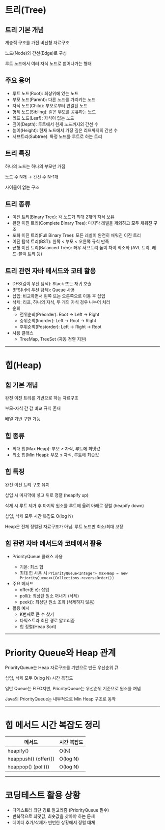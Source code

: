 # 트리(Tree)

## 트리 기본 개념

계층적 구조를 가진 비선형 자료구조

노드(Node)와 간선(Edge)로 구성

루트 노드에서 여러 자식 노드로 뻗어나가는 형태

## 주요 용어

- 루트 노드(Root): 최상위에 있는 노드
- 부모 노드(Parent): 다른 노드를 가리키는 노드
- 자식 노드(Child): 부모로부터 연결된 노드
- 형제 노드(Sibling): 같은 부모를 공유하는 노드
- 리프 노드(Leaf): 자식이 없는 노드
- 깊이(Depth): 루트에서 현재 노드까지의 간선 수
- 높이(Height): 현재 노드에서 가장 깊은 리프까지의 간선 수
- 서브트리(Subtree): 특정 노드를 루트로 하는 트리

## 트리 특징

하나의 노드는 하나의 부모만 가짐

노드 수 N개 → 간선 수 N-1개

사이클이 없는 구조

## 트리 종류

- 이진 트리(Binary Tree): 각 노드가 최대 2개의 자식 보유
- 완전 이진 트리(Complete Binary Tree): 마지막 레벨을 제외하고 모두 채워진 구조
- 포화 이진 트리(Full Binary Tree): 모든 레벨이 완전히 채워진 이진 트리
- 이진 탐색 트리(BST): 왼쪽 < 부모 < 오른쪽 규칙 만족
- 균형 이진 트리(Balanced Tree): 좌우 서브트리 높이 차이 최소화 (AVL 트리, 레드-블랙 트리 등)

## 트리 관련 자바 메서드와 코테 활용

- DFS(깊이 우선 탐색): Stack 또는 재귀 호출
- BFS(너비 우선 탐색): Queue 사용
- 삽입: 비교하면서 왼쪽 또는 오른쪽으로 이동 후 삽입
- 삭제: 리프, 하나의 자식, 두 개의 자식 경우 나누어 처리
- 순회
    - 전위순회(Preorder): Root → Left → Right
    - 중위순회(Inorder): Left → Root → Right
    - 후위순회(Postorder): Left → Right → Root
- 사용 클래스
    - TreeMap, TreeSet (자동 정렬 지원)

---

# 힙(Heap)

## 힙 기본 개념

완전 이진 트리를 기반으로 하는 자료구조

부모-자식 간 값 비교 규칙 존재

배열 기반 구현 가능

## 힙 종류

- 최대 힙(Max Heap): 부모 ≥ 자식, 루트에 최댓값
- 최소 힙(Min Heap): 부모 ≤ 자식, 루트에 최솟값

## 힙 특징

완전 이진 트리 구조 유지

삽입 시 마지막에 넣고 위로 정렬 (heapify up)

삭제 시 루트 제거 후 마지막 원소를 루트에 올려 아래로 정렬 (heapify down)

삽입, 삭제 모두 시간 복잡도 O(log N)

Heap은 전체 정렬된 자료구조가 아님. 루트 노드만 최소/최대 보장

## 힙 관련 자바 메서드와 코테에서 활용

- PriorityQueue<E> 클래스 사용
    - 기본: 최소 힙
    - 최대 힙 사용 시 `PriorityQueue<Integer> maxHeap = new PriorityQueue<>(Collections.reverseOrder())`
- 주요 메서드
    - offer(E e): 삽입
    - poll(): 최상단 원소 꺼내기 (삭제)
    - peek(): 최상단 원소 조회 (삭제하지 않음)
- 활용 예시
    - K번째로 큰 수 찾기
    - 다익스트라 최단 경로 알고리즘
    - 힙 정렬(Heap Sort)

---

# Priority Queue와 Heap 관계

PriorityQueue는 Heap 자료구조를 기반으로 만든 우선순위 큐

삽입, 삭제 모두 O(log N) 시간 복잡도

일반 Queue는 FIFO지만, PriorityQueue는 우선순위 기준으로 원소를 꺼냄

Java의 PriorityQueue는 내부적으로 Min Heap 구조로 동작

---

# 힙 메서드 시간 복잡도 정리

| 메서드 | 시간 복잡도 |
| --- | --- |
| heapify() | O(N) |
| heappush() (offer()) | O(log N) |
| heappop() (poll()) | O(log N) |

---

# 코딩테스트 활용 상황

- 다익스트라 최단 경로 알고리즘 (PriorityQueue 필수)
- 반복적으로 최댓값, 최솟값을 찾아야 하는 문제
- 데이터 추가/삭제가 빈번한 상황에서 정렬 대체

